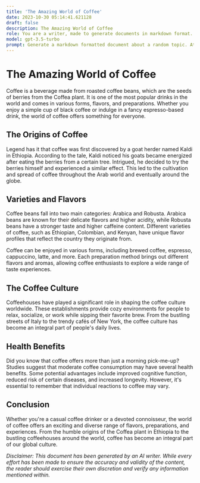 ```yaml
---
title: 'The Amazing World of Coffee'
date: 2023-10-30 05:14:41.621128
draft: false
description: The Amazing World of Coffee
role: You are a writer, made to generate documents in markdown format. It is very important that all of the documents you generate are in valid markdown format.
model: gpt-3.5-turbo
prompt: Generate a markdown formatted document about a random topic. At the bottom, include a disclaimer explaining that the document was generated by you. The first line of the document should be the title. Make sure that the entire document is in proper markdown format, using a mix of various tags to make the document visually appealing.
---
```


# The Amazing World of Coffee

Coffee is a beverage made from roasted coffee beans, which are the seeds of berries from the Coffea plant. It is one of the most popular drinks in the world and comes in various forms, flavors, and preparations. Whether you enjoy a simple cup of black coffee or indulge in a fancy espresso-based drink, the world of coffee offers something for everyone.

## The Origins of Coffee

Legend has it that coffee was first discovered by a goat herder named Kaldi in Ethiopia. According to the tale, Kaldi noticed his goats became energized after eating the berries from a certain tree. Intrigued, he decided to try the berries himself and experienced a similar effect. This led to the cultivation and spread of coffee throughout the Arab world and eventually around the globe.

## Varieties and Flavors

Coffee beans fall into two main categories: Arabica and Robusta. Arabica beans are known for their delicate flavors and higher acidity, while Robusta beans have a stronger taste and higher caffeine content. Different varieties of coffee, such as Ethiopian, Colombian, and Kenyan, have unique flavor profiles that reflect the country they originate from.

Coffee can be enjoyed in various forms, including brewed coffee, espresso, cappuccino, latte, and more. Each preparation method brings out different flavors and aromas, allowing coffee enthusiasts to explore a wide range of taste experiences.

## The Coffee Culture

Coffeehouses have played a significant role in shaping the coffee culture worldwide. These establishments provide cozy environments for people to relax, socialize, or work while sipping their favorite brew. From the bustling streets of Italy to the trendy cafés of New York, the coffee culture has become an integral part of people's daily lives.

## Health Benefits

Did you know that coffee offers more than just a morning pick-me-up? Studies suggest that moderate coffee consumption may have several health benefits. Some potential advantages include improved cognitive function, reduced risk of certain diseases, and increased longevity. However, it's essential to remember that individual reactions to coffee may vary.

## Conclusion

Whether you're a casual coffee drinker or a devoted connoisseur, the world of coffee offers an exciting and diverse range of flavors, preparations, and experiences. From the humble origins of the Coffea plant in Ethiopia to the bustling coffeehouses around the world, coffee has become an integral part of our global culture.

*Disclaimer: This document has been generated by an AI writer. While every effort has been made to ensure the accuracy and validity of the content, the reader should exercise their own discretion and verify any information mentioned within.*